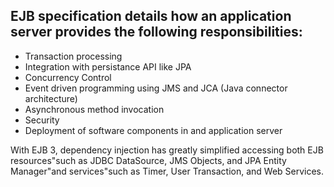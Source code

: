 ## EJB specification details how an application server provides the following responsibilities:
* Transaction processing
* Integration with persistance API like JPA
* Concurrency Control
* Event driven programming using JMS and JCA (Java connector architecture)
* Asynchronous method invocation
* Security
* Deployment of software components in and application server

With EJB 3, dependency injection has greatly simplified accessing both EJB resources"such as JDBC DataSource, JMS Objects, and JPA Entity Manager"and services"such as Timer, User Transaction, and Web Services.
